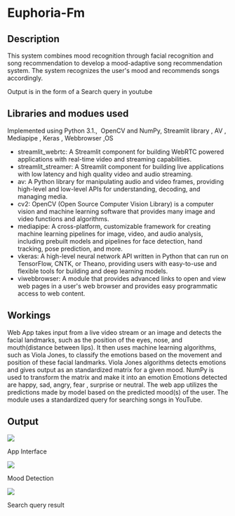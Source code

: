 # Euphoria-Fm
<h2>Description</h2>
This system combines mood recognition through facial recognition and song recommendation to develop a mood-adaptive song recommendation system. The system recognizes the user's mood and recommends songs accordingly.

Output is in the form of a Search query in youtube

<h2>Libraries and modues used</h2>
Implemented using Python 3.1.,  OpenCV and NumPy, Streamlit library , AV , Mediapipe , Keras , Webbrowser ,OS
<ul>
<li>streamlit_webrtc: A Streamlit component for building WebRTC powered applications with real-time video and streaming capabilities. </li>
<li>streamlit_streamer: A Streamlit component for building live applications with low latency and high quality video and audio streaming.</li>
<li>av: A Python library for manipulating audio and video frames, providing high-level and low-level APIs for understanding, decoding, and managing media.</li>
<li>cv2: OpenCV (Open Source Computer Vision Library) is a computer vision and machine learning software that provides many image and video functions and algorithms.</li>
<li>mediapipe: A cross-platform, customizable framework for creating machine learning pipelines for image, video, and audio analysis, including prebuilt models and pipelines for face detection, hand tracking, pose prediction, and more.</li>
<li>vkeras: A high-level neural network API written in Python that can run on TensorFlow, CNTK, or Theano, providing users with easy-to-use and flexible tools for building and deep learning models.</li>
<li>viwebbrowser: A module that provides advanced links to open and view web pages in a user's web browser and provides easy programmatic access to web content.</li>
</ul>
<h2>Workings</h2>
Web App takes input from a live video stream or an image and detects the facial landmarks, such as the position of the eyes, nose, and mouth(distance between lips). It then uses machine learning algorithms, such as Viola Jones, to classify the emotions based on the movement and position of these facial landmarks. 
Viola Jones algorithms detects emotions and gives output as an standardized matrix for a given mood.
NumPy is used to transform the matrix and make it into an emotion
Emotions detected are happy, sad, angry, fear , surprise or neutral. 
The web app utilizes the predictions made by model based on the predicted mood(s) of the user. The module uses a standardized query for searching songs in YouTube.

<h2>Output</h2>
<img src="https://github.com/Fhini/Euphoria-Fm/assets/118623264/9af6eb83-0740-40c2-b82d-cfa5b2d24ae1">
<p>App Interface </p>
<img src="https://github.com/Fhini/Euphoria-Fm/assets/118623264/3c50d238-1560-4b07-a931-648e54b55ff2">
<p>Mood Detection</p>
<img src="https://github.com/Fhini/Euphoria-Fm/assets/118623264/1fd82e60-39f5-4b0c-a35c-292175942c64">
<p>Search query result</p>
